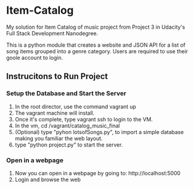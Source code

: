 # Item-Catalog
My solution for Item Catalog of music project from Project 3 in Udacity's Full Stack Development Nanodegree.

This is a python module that creates a website and JSON API for a list of song items grouped into a genre category. Users are required to use their goole account to login.

## Instrucitons to Run Project

### Setup the Database and Start the Server
1. In the root director, use the command vagrant up
2. The vagrant machine will install.
3. Once it's complete, type vagrant ssh to login to the VM.
4. In the vm, cd /vagrant/catalog_music_final
5. (Optional) type "pyhon lotsofSongs.py", to import a simple database making you familiar the web layout.
6. type "python project.py" to start the server.

### Open in a webpage
1. Now you can open in a webpage by going to:
    http://localhost:5000
2. Login and browse the web

